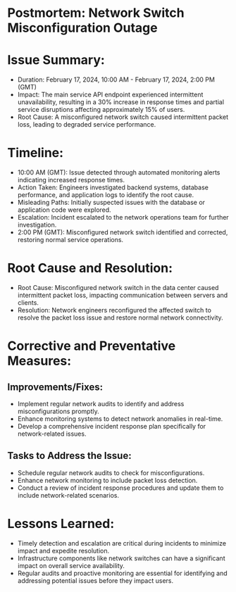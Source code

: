 # Postmortem: Network Switch Misconfiguration Outage

# Issue Summary:

* Duration: February 17, 2024, 10:00 AM - February 17, 2024, 2:00 PM (GMT)
* Impact: The main service API endpoint experienced intermittent unavailability, resulting in a 30% increase in response times and partial service disruptions affecting approximately 15% of users.
* Root Cause: A misconfigured network switch caused intermittent packet loss, leading to degraded service performance.

# Timeline:

* 10:00 AM (GMT): Issue detected through automated monitoring alerts indicating increased response times.
* Action Taken: Engineers investigated backend systems, database performance, and application logs to identify the root cause.
* Misleading Paths: Initially suspected issues with the database or application code were explored.
* Escalation: Incident escalated to the network operations team for further investigation.
* 2:00 PM (GMT): Misconfigured network switch identified and corrected, restoring normal service operations.

# Root Cause and Resolution:

* Root Cause: Misconfigured network switch in the data center caused intermittent packet loss, impacting communication between servers and clients.
* Resolution: Network engineers reconfigured the affected switch to resolve the packet loss issue and restore normal network connectivity.

# Corrective and Preventative Measures:
## Improvements/Fixes:

* Implement regular network audits to identify and address misconfigurations promptly.
* Enhance monitoring systems to detect network anomalies in real-time.
* Develop a comprehensive incident response plan specifically for network-related issues.

## Tasks to Address the Issue:

* Schedule regular network audits to check for misconfigurations.
* Enhance network monitoring to include packet loss detection.
* Conduct a review of incident response procedures and update them to include network-related scenarios.

# Lessons Learned:

* Timely detection and escalation are critical during incidents to minimize impact and expedite resolution.
* Infrastructure components like network switches can have a significant impact on overall service availability.
* Regular audits and proactive monitoring are essential for identifying and addressing potential issues before they impact users.
